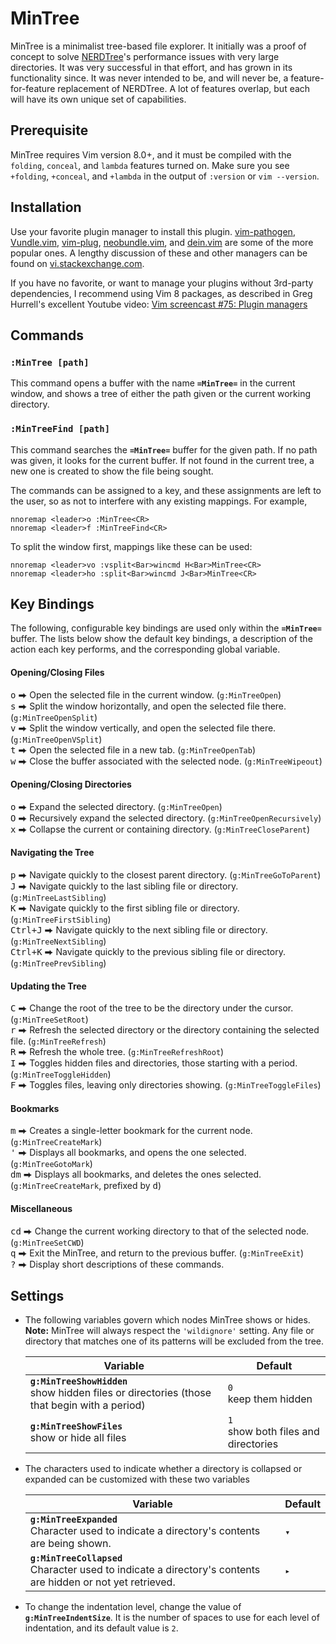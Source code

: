 # MinTree

MinTree is a minimalist tree-based file explorer. It initially was a proof of concept to solve [NERDTree](https://github.com/scrooloose/nerdtree)'s performance issues with very large directories. It was very successful in that effort, and has grown in its functionality since. It was never intended to be, and will never be, a feature-for-feature replacement of NERDTree. A lot of features overlap, but each will have its own unique set of capabilities.

## Prerequisite

MinTree requires Vim version 8.0+, and it must be compiled with the `folding`, `conceal`, and `lambda` features turned on. Make sure you see `+folding`, `+conceal`, and `+lambda` in the output of `:version` or `vim --version`.

## Installation

Use your favorite plugin manager to install this plugin. [vim-pathogen](https://github.com/tpope/vim-pathogen), [Vundle.vim](https://github.com/VundleVim/Vundle.vim), [vim-plug](https://github.com/junegunn/vim-plug), [neobundle.vim](https://github.com/Shougo/neobundle.vim), and [dein.vim](https://github.com/Shougo/dein.vim) are some of the more popular ones. A lengthy discussion of these and other managers can be found on [vi.stackexchange.com](https://vi.stackexchange.com/questions/388/what-is-the-difference-between-the-vim-plugin-managers).

If you have no favorite, or want to manage your plugins without 3rd-party dependencies, I recommend using Vim 8 packages, as described in Greg Hurrell's excellent Youtube video: [Vim screencast #75: Plugin managers](https://www.youtube.com/watch?v=X2_R3uxDN6g)

## Commands

### `:MinTree [path]`
This command opens a buffer with the name **`=MinTree=`** in the current window, and shows a tree of either the path given or the current working directory.

### `:MinTreeFind [path]`
This command searches the **`=MinTree=`** buffer for the given path. If no path was given, it looks for the current buffer. If not found in the current tree, a new one is created to show the file being sought.

The commands can be assigned to a key, and these assignments are left to the user, so as not to interfere with any existing mappings. For example,

```vim
nnoremap <leader>o :MinTree<CR>
nnoremap <leader>f :MinTreeFind<CR>
```

To split the window first, mappings like these can be used:

```vim
nnoremap <leader>vo :vsplit<Bar>wincmd H<Bar>MinTree<CR>
nnoremap <leader>ho :split<Bar>wincmd J<Bar>MinTree<CR>
```

## Key Bindings

The following, configurable key bindings are used only within the **`=MinTree=`** buffer. The lists below show the default key bindings, a description of the action each key performs, and the corresponding global variable.

#### Opening/Closing Files
<kbd>o</kbd> ⮕ Open the selected file in the current window. (`g:MinTreeOpen`)
<br><kbd>s</kbd> ⮕ Split the window horizontally, and open the selected file there. (`g:MinTreeOpenSplit`)
<br><kbd>v</kbd> ⮕ Split the window vertically, and open the selected file there. (`g:MinTreeOpenVSplit`)
<br><kbd>t</kbd> ⮕ Open the selected file in a new tab. (`g:MinTreeOpenTab`)
<br><kbd>w</kbd> ⮕ Close the buffer associated with the selected node. (`g:MinTreeWipeout`)
#### Opening/Closing Directories
<kbd>o</kbd> ⮕ Expand the selected directory. (`g:MinTreeOpen`)
<br><kbd>O</kbd> ⮕ Recursively expand the selected directory. (`g:MinTreeOpenRecursively`)
<br><kbd>x</kbd> ⮕ Collapse the current or containing directory. (`g:MinTreeCloseParent`)
#### Navigating the Tree
<kbd>p</kbd> ⮕ Navigate quickly to the closest parent directory. (`g:MinTreeGoToParent`)
<br><kbd>J</kbd> ⮕ Navigate quickly to the last sibling file or directory. (`g:MinTreeLastSibling`)
<br><kbd>K</kbd> ⮕ Navigate quickly to the first sibling file or directory. (`g:MinTreeFirstSibling`)
<br><kbd>Ctrl+J</kbd> ⮕ Navigate quickly to the next sibling file or directory. (`g:MinTreeNextSibling`)
<br><kbd>Ctrl+K</kbd> ⮕ Navigate quickly to the previous sibling file or directory. (`g:MinTreePrevSibling`)
#### Updating the Tree
<kbd>C</kbd> ⮕ Change the root of the tree to be the directory under the cursor. (`g:MinTreeSetRoot`)
<br><kbd>r</kbd> ⮕ Refresh the selected directory or the directory containing the selected file. (`g:MinTreeRefresh`)
<br><kbd>R</kbd> ⮕ Refresh the whole tree. (`g:MinTreeRefreshRoot`)
<br><kbd>I</kbd> ⮕ Toggles hidden files and directories, those starting with a period. (`g:MinTreeToggleHidden`)
<br><kbd>F</kbd> ⮕ Toggles files, leaving only directories showing. (`g:MinTreeToggleFiles`)
#### Bookmarks
<kbd>m</kbd> ⮕ Creates a single-letter bookmark for the current node. (`g:MinTreeCreateMark`)
<br><kbd>'</kbd> ⮕ Displays all bookmarks, and opens the one selected. (`g:MinTreeGotoMark`)
<br><kbd>dm</kbd> ⮕ Displays all bookmarks, and deletes the ones selected. (`g:MinTreeCreateMark`, prefixed by <kbd>d</kbd>)
#### Miscellaneous
<kbd>cd</kbd> ⮕ Change the current working directory to that of the selected node. (`g:MinTreeSetCWD`)
<br><kbd>q</kbd> ⮕ Exit the MinTree, and return to the previous buffer. (`g:MinTreeExit`)
<br><kbd>?</kbd> ⮕ Display short descriptions of these commands.

## Settings

* The following variables govern which nodes MinTree shows or hides. **Note:** MinTree will always respect the `'wildignore'` setting. Any file or directory that matches one of its patterns will be excluded from the tree.

    Variable | Default
    --- | ---
    **`g:MinTreeShowHidden`**<br>show hidden files or directories (those that begin with a period) | `0`<br>keep them hidden
    **`g:MinTreeShowFiles`**<br>show or hide all files | `1`<br>show both files and directories

* The characters used to indicate whether a directory is collapsed or expanded can be customized with these two variables

    Variable | Default
    --- | ---
    **`g:MinTreeExpanded`**<br>Character used to indicate a directory's contents are being shown. | `▾`
    **`g:MinTreeCollapsed`**<br>Character used to indicate a directory's contents are hidden or not yet retrieved. | `▸`

* To change the indentation level, change the value of **`g:MinTreeIndentSize`**. It is the number of spaces to use for each level of indentation, and its default value is `2`.
